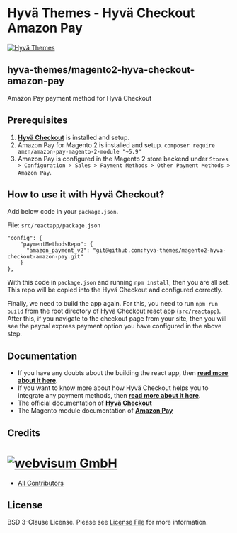 # Hyvä Themes - Hyvä Checkout Amazon Pay

[![Hyvä Themes](https://repository-images.githubusercontent.com/303806175/a3973c80-479c-11eb-8716-03e369d87143)](https://hyva.io/)

## hyva-themes/magento2-hyva-checkout-amazon-pay

Amazon Pay payment method for Hyvä Checkout

## Prerequisites

1. **[Hyvä Checkout](https://github.com/hyva-themes/magento2-hyva-checkout)** is installed and setup.
2. Amazon Pay for Magento 2 is installed and setup. `composer require amzn/amazon-pay-magento-2-module "~5.9"`
3. Amazon Pay is configured in the Magento 2 store backend under `Stores > Configuration > Sales > Payment Methods > Other Payment Methods > Amazon Pay`.

## How to use it with Hyvä Checkout?
Add below code in your `package.json`.

File: `src/reactapp/package.json`

```
"config": {
    "paymentMethodsRepo": {
      "amazon_payment_v2": "git@github.com:hyva-themes/magento2-hyva-checkout-amazon-pay.git"
    }
},
```
With this code in `package.json` and running `npm install`, then you are all set. This repo will be copied into the Hyvä Checkout and configured correctly.

Finally, we need to build the app again. For this, you need to run `npm run build` from the root directory of Hyvä Checkout react app (`src/reactapp`). After this, if you navigate to the checkout page from your site, then you will see the paypal express payment option you have configured in the above step.

## Documentation

- If you have any doubts about the building the react app, then **[read more about it here](https://hyva-themes.github.io/magento2-hyva-checkout/build/)**.
- If you want to know more about how Hyvä Checkout helps you to integrate any payment methods, then **[read more about it here](https://hyva-themes.github.io/magento2-hyva-checkout/payment-integration/)**.
- The official documentation of **[Hyvä Checkout](https://hyva-themes.github.io/magento2-hyva-checkout)**
- The Magento module documentation of **[Amazon Pay](https://github.com/amzn/amazon-payments-magento-2-plugin)**

## Credits

# [![webvisum GmbH](https://webvisum.de/media/logo/websites/1/logo.png)](https://webvisum.de)

- [All Contributors][link-contributors]

## License

BSD 3-Clause License. Please see [License File](LICENSE.txt) for more information.

[link-contributors]: ../../contributors
